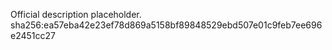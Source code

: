Official description placeholder.
sha256:ea57eba42e23ef78d869a5158bf89848529ebd507e01c9feb7ee696e2451cc27
